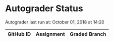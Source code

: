 # Autograder Status
Autograder last run at: October 01, 2018 at 14:20

| GitHub ID | Assignment | Graded Branch |
|-----------|------------|---------------|
